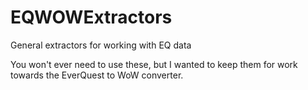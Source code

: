 # EQWOWExtractors
General extractors for working with EQ data

You won't ever need to use these, but I wanted to keep them for work towards the EverQuest to WoW converter.

